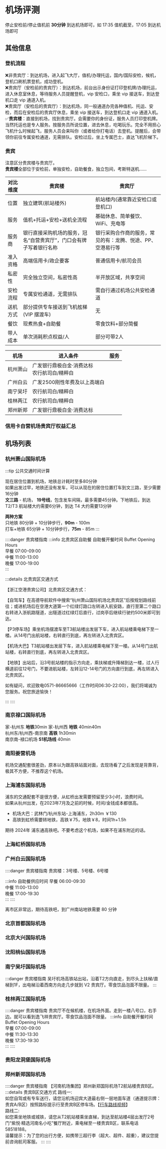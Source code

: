 # 机场评测

停止安检前/停止值机前 **30分钟** 到达机场即可，如 17:35 值机截至，17:05 到达机场即可

## 其他信息

### 登机流程

❌非贵宾厅：到达机场，进入起飞大厅，值机/办理托运，国内/国际安检，候机，登机口刷机票登机，成功登机。  
❌贵宾厅（安检前的贵宾厅）：到达机场，前台出示身份证打印登机牌/办理托运，进入休息室休息，等待服务人员提醒登机，vip 安检口，乘坐 vip 接送车，到达登机口走 vip 通道入机。  
❌贵宾厅（安检后的贵宾厅）：到达机场，同一般通道办完各种值机、托运、安检，而后在安检后的贵宾厅休息，乘坐 vip 接送车，到达登机口走 vip 通道入机。  
✅**贵宾楼**：直接到机场，找到贵宾厅。会需要你的身份证，服务人员打印登机牌。当然托运也是专人服务。按服务员所说位置，进去休息，吃喝玩乐。完全不用担心飞机什么时候起飞，服务人员会来叫你（或者给你打电话）去登机。提醒后，会带领你前往专属安检通道，无需排队。安检过后，坐上专属巴士，直达飞机阶梯下。  

### 贵宾

注意区分贵宾楼与贵宾厅。  
**贵宾楼**全部位于安检前，单独安检，自助餐食，独立包间，考斯特送机……

|对比维度|贵宾楼|贵宾厅|
|---|---|---|
|位置|独立建筑(航站楼外)|航站楼内(通常靠近安检口或登机口)|
|服务|值机+托运+安检+送机全流程|基础休息、简单餐饮、WiFi、充电等|
|服务商|银行直接采购机场的服务，冠名“自营贵宾厅”，门口会有牌子写着银行名称|银行采购合作商的服务，常见的有：龙腾、悦途、PP、空港易行等|
|准入资格|高端信用卡/政企要客|普通信用卡/航司会员|
|私密性|完全独立空间，私密性高|半开放区域，共享空间|
|安检流程|专属安检通道，无需排队|需自行通过机场公共安检通道|
|送机方式|部分提供专车接送到飞机舷梯(VIP 摆渡车)|无|
|餐饮|现煮热食+自助餐|零食饮料+部分简餐|
|带人成本|单次消耗积点权益/人|部分可带2人|

|机场|进入条件|服务|
|---|---|---|
|杭州萧山|广发银行鼎极白金·消费达标<br/>农行航司白/精粹白||
|广州白云|广发2500刚性年费及以上高端白||
|南宁吴圩|农行航司白/精粹白||
|桂林两江|农行航司白/精粹白||
|郑州新郑|广发银行鼎极白金·消费达标||

### 信用卡自营机场贵宾厅权益汇总

<AirportBankVIP />

## 机场列表

<AirportAMap />

<script setup>
import AirportAMap from '../../.vitepress/components/trip/AirportAMap.vue';
import AirportBankVIP from '../../.vitepress/components/trip/AirportBankVIP.vue';
</script>

### 杭州萧山国际机场

:::tip 公共交通时间计算

现在居住位置到机场，地铁总计耗时至多80分钟  
如果出发过早，地铁还没有发车，可以从现在的居住位置打车到文三路，至少需要16分钟  
**文三路** - 机场， **19号线**，包含发车间隔，最多需要45分钟。下地铁后，到达 T2/T3 航站楼大约需要6分钟，到达 T4 大约需要13分钟  

**两种方案**  
只地铁 80分钟 + 10分钟步行，**90m** - 100m  
打车+地铁 65分钟 + 10分钟步行，**75m** - 85m
:::

::::danger 贵宾楼指南
:::info 北贵宾区自助餐
自助餐开餐时间 Buffet Opening Hours  
早餐 07:00-09:00  
中餐 11:00-13:00  
晚餐 17:00-19:00  
:::

:::details 北贵宾区交通方式

【浙江空港贵宾公司】北贵宾区交通方式：

【自驾车】在高德导航软件中搜索“杭州萧山国际机场北贵宾区”后按规划路线前往；或进机场后在空港大道第一个红绿灯路口左转进入航安路，直行至第二个路口右转进入浙航路隧道，出隧道过红绿灯后直行，过岗亭后继续行驶约500米即可到达。

【P3停车场】乘坐机场摆渡车至T3航站楼出发层下车，进入航站楼乘电梯下至一楼。从14号门出航站楼，右转直行到底，再左转进入北贵宾区。

【机场大巴】T3航站楼出发层下车，进入航站楼乘电梯下至一楼。从14号门出航站楼，右转直行到底，再左转进入北贵宾区。

【地铁】出站后，沿3号航站楼的指示方向走，乘扶梯或升降梯到达一楼，过人行横道前往12号门，不要进航站楼，左转沿12-14号门的方向直行到底，再左转进入北贵宾区。

如有疑问，欢迎致电0571-86665666（工作时间06:30-22:00），我们将竭诚为您服务。祝您旅途愉快！

:::
::::

### 南京禄口国际机场

家-杭州东 **地铁**<Badge type="tip">30min</Badge> 家-杭州西 **地铁** <Badge type="tip">40min</Badge>40m  
杭州东/杭州西-南京南 **高铁** <Badge type="tip">1h30min</Badge>  
南京南-禄口机场 **S1机场线** <Badge type="tip">40min</Badge>

### 南阳姜营机场

机场交通配套很差劲，原本以为跟高铁站面对面，去现场看了之后发现是背靠背，极其不方便，不推荐这个机场。

### 上海浦东国际机场

浦东的交通配套不是很方便，从虹桥出发需要预留至少3小时，浪费时间。  
如果从杭州出发，在2023年7月及之前的时候，时间/金钱成本都很高。

- 机场大巴：武林门/杭州东站-上海浦东，2h30m ￥130
- 高铁到虹桥需要转地铁，高铁￥75，地铁￥8，时间1h+1.5h

期待 2024年 浦东通高铁吧。不要考虑这个机场，如果不在浦东附近的话。

### 上海虹桥国际机场

### 广州白云国际机场

::::danger 贵宾楼指南
贵宾楼：3号楼、5号楼、6号楼

:::info 自助餐供应时间
早餐 06:00-09:30  
中餐 11:00-13:00  
晚餐 17:00-19:30  
:::
::::

离市区非常远，期待高铁吧，到广州南站地铁需要 80 分钟

### 北京首都国际机场

### 北京大兴国际机场

### 沈阳桃仙国际机场

### 南宁吴圩国际机场

:::danger 贵宾楼指南
吴圩机场高铁站出站，沿着T2方向直走，到尽头上扶梯/直梯到1F，出电梯沿着西南方向走几步就到 V2 贵宾厅。零食饮品泡面不限量。
:::

### 桂林两江国际机场

::::danger 贵宾楼指南
贵宾厅不在候机楼，在机场外面。走到一楼八号口，右手边。就可以看到逸飞祥贵宾厅。零食饮品泡面不限量。
:::info 自助餐开餐时间 Buffet Opening Hours  
早餐 07:00-09:00  
中餐 11:30-13:30  
晚餐 17:30-19:30  
:::
::::

### 贵阳龙洞堡国际机场

### 郑州新郑国际机场

::::danger 贵宾楼指南
【河南机场集团】郑州新郑国际机场T2航站楼贵宾B区。  
:::details 贵宾B区交通方式
路线一:  
如您自驾或有专车送行，请您沿机场迎宾大道最右侧一层地面车道（通道提示牌：贵宾A/B区）按照路标提示行至贵宾B区停车场。【[行车路线视频](https://m.iqiyi.com/v_sap8mip98w.html)】  
路线二:  
如您乘坐地铁或城铁，请您从T2航站楼乘坐直梯，到达至航站楼4层出发厅2号门“紫悦·精选河南名小吃”餐厅附近，乘电梯至一楼贵宾B区，联系电话58518188。  
温馨提示：为了您的出行方便，如携带三超行李（超大、超件、超重），建议您提前咨询航司客服。
:::
::::
